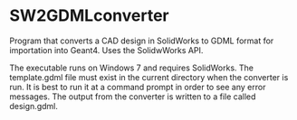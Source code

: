 # SW2GDMLconverter
Program that converts a CAD design in SolidWorks to GDML format for importation into Geant4. Uses the SolidwWorks API.

The executable runs on Windows 7 and requires SolidWorks. The template.gdml file must exist in the current directory when the
converter is run. It is best to run it at a command prompt in order to see any error messages. The output from the converter is
written to a file called design.gdml.
